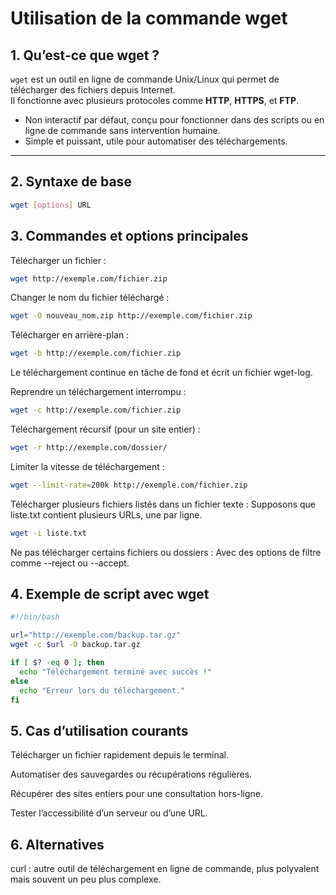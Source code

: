 # Utilisation de la commande wget

## 1. Qu’est-ce que wget ?

`wget` est un outil en ligne de commande Unix/Linux qui permet de télécharger des fichiers depuis Internet.  
Il fonctionne avec plusieurs protocoles comme **HTTP**, **HTTPS**, et **FTP**.  

- Non interactif par défaut, conçu pour fonctionner dans des scripts ou en ligne de commande sans intervention humaine.
- Simple et puissant, utile pour automatiser des téléchargements.

---

## 2. Syntaxe de base

```bash
wget [options] URL
```

## 3. Commandes et options principales

Télécharger un fichier :
```bash
wget http://exemple.com/fichier.zip
```

Changer le nom du fichier téléchargé :
```bash
wget -O nouveau_nom.zip http://exemple.com/fichier.zip
```

Télécharger en arrière-plan :
```bash
wget -b http://exemple.com/fichier.zip
```

Le téléchargement continue en tâche de fond et écrit un fichier wget-log.

Reprendre un téléchargement interrompu :
```bash
wget -c http://exemple.com/fichier.zip
```

Téléchargement récursif (pour un site entier) :
```bash
wget -r http://exemple.com/dossier/
```
Limiter la vitesse de téléchargement :
```bash
wget --limit-rate=200k http://exemple.com/fichier.zip
```
Télécharger plusieurs fichiers listés dans un fichier texte :
Supposons que liste.txt contient plusieurs URLs, une par ligne.

```bash
wget -i liste.txt
```

Ne pas télécharger certains fichiers ou dossiers :
Avec des options de filtre comme --reject ou --accept.

## 4. Exemple de script avec wget

```bash
#!/bin/bash

url="http://exemple.com/backup.tar.gz"
wget -c $url -O backup.tar.gz

if [ $? -eq 0 ]; then
  echo "Téléchargement terminé avec succès !"
else
  echo "Erreur lors du téléchargement."
fi
```

## 5. Cas d’utilisation courants

Télécharger un fichier rapidement depuis le terminal.

Automatiser des sauvegardes ou récupérations régulières.

Récupérer des sites entiers pour une consultation hors-ligne.

Tester l’accessibilité d’un serveur ou d’une URL.

## 6. Alternatives

curl : autre outil de téléchargement en ligne de commande, plus polyvalent mais souvent un peu plus complexe.